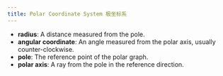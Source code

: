 ```yaml
---
title: Polar Coordinate System 极坐标系
---
```

-   **radius**: A distance measured from the pole.
-   **angular coordinate**: An angle measured from the polar axis, usually counter-clockwise.
-   **pole**: The reference point of the polar graph.
-   **polar axis**: A ray from the pole in the reference direction.